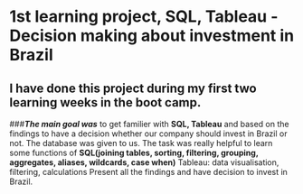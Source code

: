 # 1st learning project, SQL, Tableau - Decision making about investment in Brazil

## I have done this project during my first two learning weeks in the boot camp. 
###***The main goal was***  to get familier with **SQL, Tableau** and based on the findings to have a decision whether our company should invest in Brazil or not. The database was given to us. 
The task was really helpful to learn some functions of **SQL(joining tables, sorting, filtering, grouping, aggregates, aliases, wildcards, case when)**
Tableau: data visualisation, filtering, calculations
Present all the findings and have decision to invest in Brazil.  
